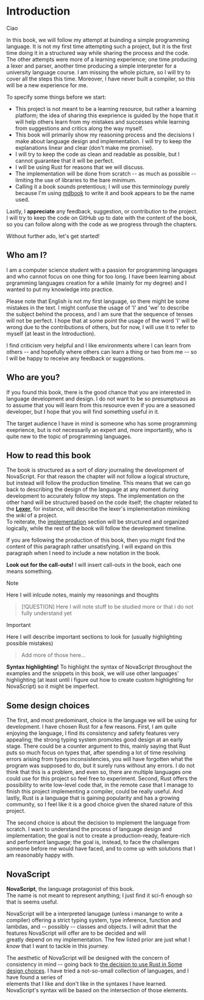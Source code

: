 # Introduction

Ciao

In this book, we will follow my attempt at buinding a simple programming
language.
It is not my first time attempting such a project, but it is the first time
doing it in a structured way while sharing the process and the code.
The other attempts were more of a learning experience; one time producing a
lexer and parser, another time producing a simple interpreter for a university
language course.
I am missing the whole picture, so I will try to cover all the steps this time.
Moreover, I have never built a compiler, so this will be a new experience for
me.

To specify some things before we start:

- This project is not meant to be a learning resource, but rather a learning
  platform; the idea of sharing this exeprience is guided by the hope that it
  will help others learn from my mistakes and successes while learning
  from suggestions and critics along the way myself.
- This book will primarily show my reasoning process and the decisions I make
  about language design and implementation.
  I will try to keep the explanations linear and clear (don't make me promise).
- I will try to keep the code as clean and readable as possible, but I cannot
  guarantee that it will be perfect.
- I will be using Rust for reasons that we will discuss.
- The implementation will be done from scratch -- as much as possible --
  limiting the use of libraries to the bare minimum.
- Calling it a book sounds pretentious; I will use this terminology purely because
  I'm using [mdbook](https://rust-lang.github.io/mdBook/index.html) to write it
  and book appears to be the name used.

Lastly, I **appreciate** any feedback, suggestion, or contribution to the project.
I will try to keep the code on GitHub up to date with the content of the book, so you can
follow along with the code as we progress through the chapters.

Without further ado, let's get started!

## Who am I?

I am a computer science student with a passion for programming languages and who
cannot focus on one thing for too long.
I have been learning about prgramming languages creation for a while (mainly for
my degree) and I wanted to put my knowledge into practice.

Please note that English is not my first language, so there might be some mistakes
in the text.
I might confuse the usage of 'I' and 'we' to describe the subject behind the process, and I am sure
that the sequence of tenses will not be perfect.
I hope that at some point the usage of the word 'I' will be wrong due to the
contributions of others, but for now, I will use it to refer to myself (at least
in the Introduction).

I find criticism very helpful and I like environments where I can learn
from others -- and hopefully where others can learn a thing or two from me --
so I will be happy to receive any feedback or suggestions.

## Who are you?

If you found this book, there is the good chance that you are interested in
language development and design.
I do not want to be so presumptuous as to assume that you will learn from this
resource even if you are a seasoned developer, but I hope that you will find
something useful in it.

The target audience I have in mind is someone who has some programming
exeprience, but is not necessarily an expert and, more importantly, who is
quite new to the topic of programming languages.

## How to read this book

The book is structured as a sort of _diary_ journaling the development of NovaScript.
For that reason the chapter will not follow a logical structure, but instead
will follow the production timeline.
This means that we can go back to describing the design of the language at any moment
during development to accurately follow my steps.
The implementation on the other hand will be structured based on the code
itself; the chapter related to the **[Lexer](./implementation/lexer.md)**, for instance, will describe the lexer's
implementation mimiking the _wiki_ of a project.  
To reiterate, the [implementation](./implementation/implementation.md) section will be structured and organized
logically, while the rest of the book will follow the development timeline.

If you are following the production of this book, then you might find the
content of this paragraph rather unsatisfying.
I will expand on this paragraph when I need to include a new notation in the
book.

**Look out for the call-outs!**
I will insert call-outs in the book, each one means something.

> [!NOTE]
> Here I will inlcude notes, mainly my reasonings and thoughts

> [!QUESTION]
> Here I will note stuff to be studied more or that i do not fully understand
> yet

> [!IMPORTANT]
> Here I will describe important sections to look for (usually highlighting
> possible mistakes)

> Add more of those here...

**Syntax highlighting!**
To highlight the syntax of NovaScript throughout the examples and the snippets
in this book, we will use other languages' highlighting (at least until i figure
out how to create custom highlighting for NovaScript) so it might be imperfect.

## Some design choices

The first, and most predominant, choice is the language we will be using for
development.
I have chosen Rust for a few reasons.
First, I am quite enjoying the language, I find its consistency and safety features
very appealing; the strong typing system promotes good design at an early stage.
There could be a counter argument to this, mainly saying that Rust puts so much
focus on types that, after spending a lot of time resolving errors arising from
types inconsistencies, you will have forgotten what the program was supposed to
do, but it surely runs without any errors.
I do not think that this is a problem, and even so, there are multiple languages
one could use for this project so feel free to experiment.
Second, Rust offers the possibility to write low-level code that, in the remote
case that I manage to finish this project implementing a compiler, could be
really useful.
And lastly, Rust is a language that is gaining popularity and has a growing
community, so I feel like it is a good choice given the shared nature of this
project.

The second choice is about the decision to implement the language from scratch.
I want to understand the process of language design and implementation; the goal
is not to create a production-ready, feature-rich and performant language; the
goal is, instead, to face the challenges someone before me would have faced, and
to come up with solutions that I am reasonably happy with.

## NovaScript

**NovaScript**, the language protagonist of this book.  
The name is not meant to represent anything; I just find it sci-fi enough so
that is seems useful.

NovaScript will be a interpreted lanugage (unless i manange to write a compiler)
offering a strict typing system, type inference, function and lambdas, and --
possibly -- classes and objects.
I will admit that the features NovaScript will offer are to be decided and will  
greatly depend on my implementation.
The few listed prior are just what I _know_ that I want to tackle in this
journey.

The aesthetic of NovaScript will be designed with the concern of consistency
in mind -- going back to [the decision to use
Rust in Some design choices](./introduction.md#some-design-choices).
I have tried a not-so-small collection of languages, and I have found a series of  
elements that I like and don't like in the syntaxes I have learned.
NovaScript's syntax will be based on the intersection of those elements.
